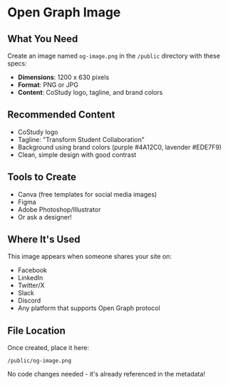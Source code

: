 # Open Graph Image

## What You Need

Create an image named `og-image.png` in the `/public` directory with these specs:

- **Dimensions**: 1200 x 630 pixels
- **Format**: PNG or JPG
- **Content**: CoStudy logo, tagline, and brand colors

## Recommended Content

- CoStudy logo
- Tagline: "Transform Student Collaboration"
- Background using brand colors (purple #4A12C0, lavender #EDE7F9)
- Clean, simple design with good contrast

## Tools to Create

- Canva (free templates for social media images)
- Figma
- Adobe Photoshop/Illustrator
- Or ask a designer!

## Where It's Used

This image appears when someone shares your site on:
- Facebook
- LinkedIn
- Twitter/X
- Slack
- Discord
- Any platform that supports Open Graph protocol

## File Location

Once created, place it here:
```
/public/og-image.png
```

No code changes needed - it's already referenced in the metadata!
